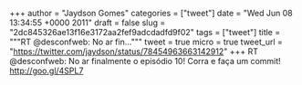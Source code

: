 
+++
author = "Jaydson Gomes"
categories = ["tweet"]
date = "Wed Jun 08 13:34:55 +0000 2011"
draft = false
slug = "2dc845326ae13f16e3172aa2fef9adcdadfd9f02"
tags = ["tweet"]
title = """RT @desconfweb: No ar fin..."""
tweet = true
micro = true
tweet_url = "https://twitter.com/jaydson/status/78454963663142912"
+++
RT @desconfweb: No ar finalmente o episódio 10! Corra e faça um commit! http://goo.gl/4SPL7
